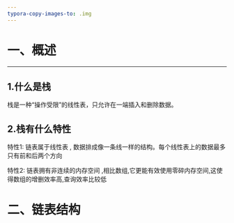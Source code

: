 ```yaml
---
typora-copy-images-to: .img
---
```


# 一、概述

***

## 1.什么是栈

栈是一种“操作受限”的线性表，只允许在一端插入和删除数据。

## 2.栈有什么特性

特性1:  链表属于线性表 , 数据排成像一条线一样的结构。每个线性表上的数据最多只有前和后两个方向

特性2: 链表拥有非连续的内存空间 ,相比数组,它更能有效使用零碎内存空间,这使得数组的增删效率高,查询效率比较低

# 二、链表结构
